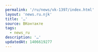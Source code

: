 ```yaml
---
permalink: '/ru/news/vk-1397/index.html'
layout: 'news.ru.njk'
title: '…'
source: ВКонтакте
tags:
  - news_ru
description: '…'
updatedAt: 1406619277
---
```

